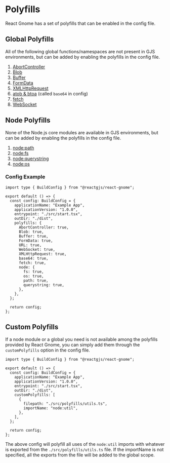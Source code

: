 # Polyfills

React Gnome has a set of polyfills that can be enabled in the config file.

## Global Polyfills

All of the following global functions/namespaces are not present in GJS environments, but can be added by enabling the polyfills in the config file.

1. [AbortController](https://developer.mozilla.org/en-US/docs/Web/API/AbortController)
2. [Blob](https://developer.mozilla.org/en-US/docs/Web/API/Blob)
3. [Buffer](https://nodejs.org/api/buffer.html)
4. [FormData](https://developer.mozilla.org/en-US/docs/Web/API/FormData)
5. [XMLHttpRequest](https://developer.mozilla.org/en-US/docs/Web/API/XMLHttpRequest)
6. [atob & btoa](https://developer.mozilla.org/en-US/docs/Web/API/Window/atob) (called `base64` in config)
7. [fetch](https://developer.mozilla.org/en-US/docs/Web/API/Window/fetch)
8. [WebSocket](https://developer.mozilla.org/en-US/docs/Web/API/WebSocket)

## Node Polyfills

None of the Node.js core modules are available in GJS environments, but can be added by enabling the polyfills in the config file.

1. [node:path](https://nodejs.org/api/path.html)
2. [node:fs](https://nodejs.org/api/fs.html)
3. [node:querystring](https://nodejs.org/api/querystring.html)
4. [node:os](https://nodejs.org/api/os.html)

### Config Example


```tsx
import type { BuildConfig } from "@reactgjs/react-gnome";

export default () => {
  const config: BuildConfig = {
    applicationName: "Example App",
    applicationVersion: "1.0.0",
    entrypoint: "./src/start.tsx",
    outDir: "./dist",
    polyfills: {
      AbortController: true,
      Blob: true,
      Buffer: true,
      FormData: true,
      URL: true,
      WebSocket: true,
      XMLHttpRequest: true,
      base64: true,
      fetch: true,
      node: {
        fs: true,
        os: true,
        path: true,
        querystring: true,
      },
    },
  };

  return config;
};
```

## Custom Polyfills

If a node module or a global you need is not available among the polyfills provided by React Gnome,
you can simply add them through the `customPolyfills` option in the config file.

```tsx
import type { BuildConfig } from "@reactgjs/react-gnome";

export default () => {
  const config: BuildConfig = {
    applicationName: "Example App",
    applicationVersion: "1.0.0",
    entrypoint: "./src/start.tsx",
    outDir: "./dist",
    customPolyfills: [
      {
        filepath: "./src/polyfills/utils.ts",
        importName: "node:util",
      },
    ],
  };

  return config;
};
```

The above config will polyfill all uses of the `node:util` imports with whatever is exported from the `./src/polyfills/utils.ts` file.
If the importName is not specified, all the exports from the file will be added to the global scope.
